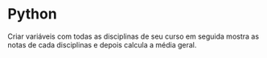 # Python
 Criar variáveis com todas as disciplinas de seu curso em seguida mostra as notas  de cada disciplinas e  depois calcula a média geral.
